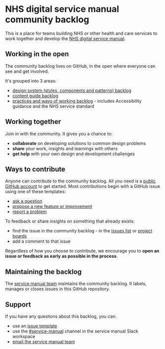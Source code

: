 # NHS digital service manual community backlog

This is a place for teams building NHS or other health and care services to work together and develop the [NHS digital service manual](https://service-manual.nhs.uk). 

## Working in the open

The community backlog lives on GitHub, in the open where everyone can see and get involved. 

It's grouped into 3 areas:

- [design system (styles, components and patterns) backlog](https://github.com/nhsuk/nhsuk-service-manual-backlog/projects/1)
- [content guide backlog](https://github.com/nhsuk/nhsuk-service-manual-backlog/projects/2)
- [practices and ways of working backlog](https://github.com/orgs/nhsuk/projects/19/views/1) - includes Accessibility guidance and the NHS service standard

## Working together

Join in with the community. It gives you a chance to:

- **collaborate** on developing solutions to common design problems
- **share** your work, insights and learnings with others
- **get help** with your own design and development challenges

## Ways to contribute

Anyone can contribute to the community backlog. All you need is a [public GitHub account](https://github.com/join) to get started. Most contributions begin with a GitHub issue using one of these templates:

- [ask a question](https://github.com/nhsuk/nhsuk-service-manual-community-backlog/issues/new?assignees=&labels=type%3A+question+%E2%9D%93&template=ask-a-question.md&title=)
- [propose a new feature or improvement](https://github.com/nhsuk/nhsuk-service-manual-community-backlog/issues/new?assignees=&labels=type%3A+enhancement+%F0%9F%92%A1&template=new-feature.md&title=)
- [report a problem](https://github.com/nhsuk/nhsuk-service-manual-community-backlog/issues/new?assignees=&labels=type%3A+bug+%F0%9F%90%9B&template=report-a-problem.md&title=)

To feedback or share insights on something that already exists:

- find the issue in the community backlog - in the [issues list](https://github.com/nhsuk/nhsuk-service-manual-community-backlog/issues) or [project boards](https://github.com/nhsuk/nhsuk-service-manual-community-backlog/projects)
- add a comment to that issue

Regardless of how you choose to contribute, we encourage you to **open an issue or feedback as early as possible in the process**.

## Maintaining the backlog

The [service manual team](https://service-manual.nhs.uk/service-manual-team) maintains the community backlog. It labels, manages or closes issues in this GitHub repository.

## Support

If you have any questions about this backlog, you can:
- use an [issue template](https://github.com/nhsuk/nhsuk-service-manual-community-backlog/issues/new?assignees=&labels=type%3A+question+%E2%9D%93&template=ask-a-question.md&title=)
- use the [#service-manual](https://nhs-service-manual.slack.com/messages/CF6CNGB7E) channel in the service manual Slack workspace
- [email the service manual team](mailto:service-manual@nhs.net)
